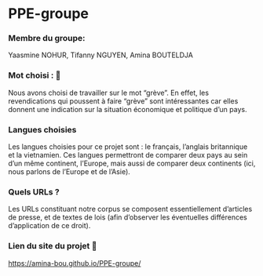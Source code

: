 # PPE-groupe

### Membre du groupe: 
Yaasmine NOHUR, Tifanny NGUYEN, Amina BOUTELDJA

### Mot choisi : 🧐
Nous avons choisi de travailler sur le mot “grève”. En effet, les revendications qui poussent à faire “grève” sont intéressantes car elles donnent une indication sur la situation économique et politique d’un pays.

### Langues choisies
Les langues choisies pour ce projet sont : le français, l’anglais britannique et la vietnamien. 
Ces langues permettront de comparer deux pays au sein d’un même continent, l’Europe, mais aussi de comparer deux continents (ici, nous parlons de l’Europe et de l’Asie). 

### Quels URLs ? 
Les URLs constituant notre corpus se composent essentiellement d’articles de presse, et de textes de lois (afin d’observer les éventuelles différences d’application de ce droit). 

### Lien du site du projet 💃 
https://amina-bou.github.io/PPE-groupe/

